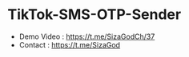 # TikTok-SMS-OTP-Sender
- Demo Video : https://t.me/SizaGodCh/37
- Contact : https://t.me/SizaGod

 
 
 
